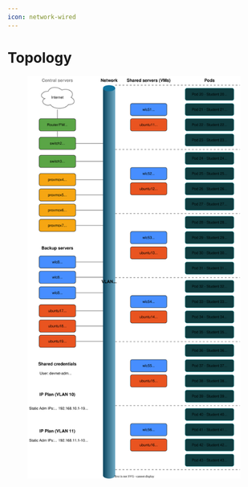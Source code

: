 ```yaml
---
icon: network-wired
---
```


# Topology

<figure><img src=".gitbook/assets/topology.drawio.svg" alt=""><figcaption></figcaption></figure>
